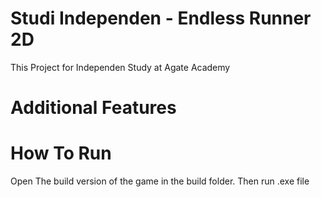 # Studi Independen - Endless Runner 2D
This Project for Independen Study at Agate Academy

# Additional Features

# How To Run
Open The build version of the game in the build folder. Then run .exe file
